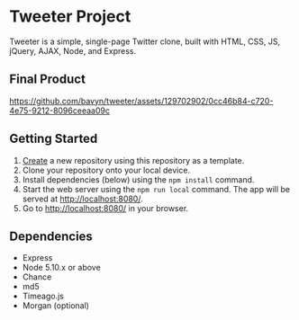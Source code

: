 # Tweeter Project

Tweeter is a simple, single-page Twitter clone, built with HTML, CSS, JS, jQuery, AJAX, Node, and Express.

## Final Product
https://github.com/bavyn/tweeter/assets/129702902/0cc46b84-c720-4e75-9212-8096ceeaa09c

## Getting Started

1. [Create](https://docs.github.com/en/repositories/creating-and-managing-repositories/creating-a-repository-from-a-template) a new repository using this repository as a template.
2. Clone your repository onto your local device.
3. Install dependencies (below) using the `npm install` command.
3. Start the web server using the `npm run local` command. The app will be served at <http://localhost:8080/>.
4. Go to <http://localhost:8080/> in your browser.

## Dependencies

- Express
- Node 5.10.x or above
- Chance
- md5
- Timeago.js
- Morgan (optional)
